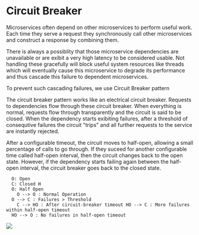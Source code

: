 # Circuit Breaker

Microservices often depend on other microservices to perform useful
work. Each time they serve a request they synchronously call other
microservices and construct a response by combining them.

There is always a possiblity that those microservice dependencies
are unavailable or are exibit a very high latency to be considered
usable. Not handling these gracefully will block useful system
resources like threads which will eventually cause this microservice
to degrade its performance and thus cascade this failure to dependent
microservices.

To prevent such cascading failures, we use Circuit Breaker pattern

The circuit breaker pattern works like an electrical circuit breaker.
Requests to dependencies flow through these circuit breaker. When
everything is normal, requests flow through transparently and the
circuit is said to be closed. When the dependency starts exibiting
failures, after a threshold of consequtive failures the circuit
"trips" and all further requests to the service are instantly
rejected.

After a configurable timeout, the circuit moves to half-open,
allowing a small percentage of calls to go through. If they suceed
for another configurable time called half-open interval, then the
circuit changes back to the open state. However, if the dependency
starts failing again between the half-open interval, the circuit
breaker goes back to the closed state.

```mermaid stateDiagram
  O: Open
  C: Closed H
  O: Half Open
	O --> O : Normal Operation
  O --> C : Failures > Threshold
	C --> HO : After circuit-breaker timeout HO --> C : More failures within half-open timeout
  HO --> O : No failures in half-open timeout
```

[![](https://mermaid.ink/img/eyJjb2RlIjoic3RhdGVEaWFncmFtXG4gIE86IE9wZW5cbiAgQzogQ2xvc2VkXG4gIEhPOiBIYWxmIE9wZW5cblx0TyAtLT4gTyA6IE5vcm1hbCBPcGVyYXRpb25cbiAgTyAtLT4gQyA6IEZhaWx1cmVzID4gVGhyZXNob2xkXG5cdEMgLS0-IEhPIDogQWZ0ZXIgY2lyY3VpdC1icmVha2VyIHRpbWVvdXRcblx0SE8gLS0-IEMgOiBNb3JlIGZhaWx1cmVzIHdpdGhpbiBoYWxmLW9wZW4gdGltZW91dFxuICBITyAtLT4gTyA6IE5vIGZhaWx1cmVzIGluIGhhbGYtb3BlbiB0aW1lb3V0XG5cdFx0XHRcdFx0IiwibWVybWFpZCI6eyJ0aGVtZSI6ImRlZmF1bHQifX0)](https://mermaid-js.github.io/mermaid-live-editor/#/edit/eyJjb2RlIjoic3RhdGVEaWFncmFtXG4gIE86IE9wZW5cbiAgQzogQ2xvc2VkXG4gIEhPOiBIYWxmIE9wZW5cblx0TyAtLT4gTyA6IE5vcm1hbCBPcGVyYXRpb25cbiAgTyAtLT4gQyA6IEZhaWx1cmVzID4gVGhyZXNob2xkXG5cdEMgLS0-IEhPIDogQWZ0ZXIgY2lyY3VpdC1icmVha2VyIHRpbWVvdXRcblx0SE8gLS0-IEMgOiBNb3JlIGZhaWx1cmVzIHdpdGhpbiBoYWxmLW9wZW4gdGltZW91dFxuICBITyAtLT4gTyA6IE5vIGZhaWx1cmVzIGluIGhhbGYtb3BlbiB0aW1lb3V0XG5cdFx0XHRcdFx0IiwibWVybWFpZCI6eyJ0aGVtZSI6ImRlZmF1bHQifX0)
